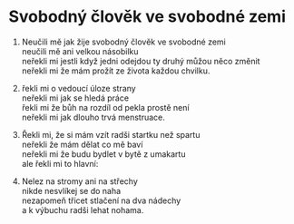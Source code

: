 
# Svobodný člověk ve svobodné zemi

1. Neučili mě jak žije svobodný člověk ve svobodné zemi  
neučili mě ani velkou násobilku  
neřekli mi jestli když jedni odejdou ty druhý můžou něco změnit  
neřekli mi že mám prožít ze života každou chvilku.  

2.  řekli mi o vedoucí úloze strany  
neřekli mi jak se hledá práce  
řekli mi že bůh na rozdíl od pekla prostě není  
neřekli mi jak dlouho trvá menstruace.  

3. Řekli mi, že si mám vzít radši startku než spartu  
neřekli že mám dělat co mě baví  
neřekli mi že budu bydlet v bytě z umakartu  
ale řekli mi to hlavní:  

4. Nelez na stromy ani na střechy  
nikde nesvlíkej se do naha  
nezapomeň třicet stlačení na dva nádechy  
a k výbuchu radši lehat nohama.  
